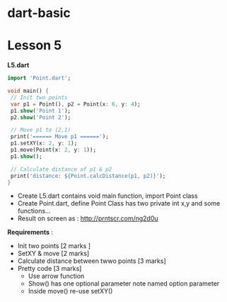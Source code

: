 ﻿# dart-basic

# Lesson 5
**L5.dart**
 ```dart
import 'Point.dart';

void main() {
  // Init two points
  var p1 = Point(), p2 = Point(x: 6, y: 4);
  p1.show('Point 1');
  p2.show('Point 2');

  // Move p1 to (2,1)
  print('====== Move p1 ======');
  p1.setXY(x: 2, y: 1);
  p1.move(Point(x: 2, y: 1));
  p1.show();

  // Calculate distance of p1 & p2
  print('distance: ${Point.calcDistance(p1, p2)}');
}
 ```
* Create L5.dart contains void main function, import Point class
* Create Point.dart, define Point Class has two private int x,y and some functions...
* Result on screen as : http://prntscr.com/ng2d0u
  
**Requirements** : 
-  Init two points [2 marks ]
-  SetXY & move [2 marks]
-  Calculate distance between twwo points [3 marks]
- Pretty code [3 marks]
  - Use arrow function
  - Show() has one optional parameter note named option parameter
  - Inside move() re-use setXY()

  
